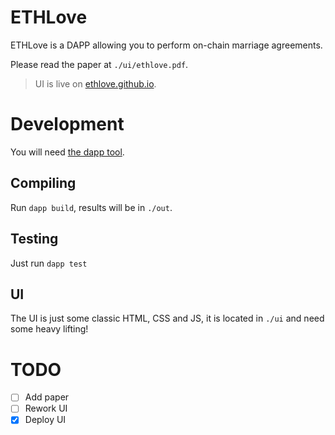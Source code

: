 # ETHLove

ETHLove is a DAPP allowing you to perform on-chain marriage agreements.

Please read the paper at `./ui/ethlove.pdf`.

> UI is live on [ethlove.github.io](https://ethlove.github.io).


# Development

You will need [the dapp tool](https://github.com/dapphub/dapp).

## Compiling

Run `dapp build`, results will be in `./out`.

## Testing

Just run `dapp test`

## UI

The UI is just some classic HTML, CSS and JS, it is located in `./ui` and need some heavy lifting!


# TODO

 -  [ ] Add paper
 -  [ ] Rework UI
 -  [X] Deploy UI
